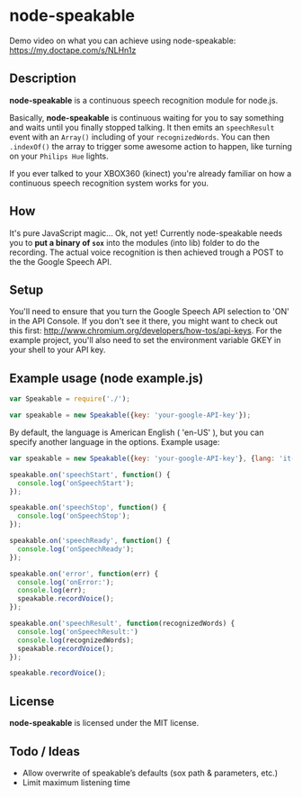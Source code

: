 # node-speakable

Demo video on what you can achieve using node-speakable: https://my.doctape.com/s/NLHn1z

## Description

**node-speakable** is a continuous speech recognition module for node.js.

Basically, **node-speakable** is continuous waiting for you to say something and waits until you finally stopped talking. It then emits an ```speechResult``` event with an ```Array()``` including of your ```recognizedWords```. You can then ```.indexOf()``` the array to trigger some awesome action to happen, like turning on your ```Philips Hue``` lights.

If you ever talked to your XBOX360 (kinect) you're already familiar on how a continuous speech recognition system works for you.

## How

It's pure JavaScript magic... Ok, not yet! Currently node-speakable needs you to __put a binary of ```sox```__ into the modules (into lib) folder to do the recording. The actual voice recognition is then achieved trough a POST to the the Google Speech API.

## Setup

You'll need to ensure that you turn the Google Speech API selection to 'ON' in the API Console. If you don't see it there, you might want to check out this first: http://www.chromium.org/developers/how-tos/api-keys. For the example project, you'll also need to set the environment variable GKEY in your shell to your API key.

## Example usage (node example.js)

```javascript
var Speakable = require('./');

var speakable = new Speakable({key: 'your-google-API-key'});
```
By default, the language is American English ( 'en-US' ), but you can specify another language in the options.
Example usage:
```javascript
var speakable = new Speakable({key: 'your-google-API-key'}, {lang: 'it-IT'});
```

```javascript
speakable.on('speechStart', function() {
  console.log('onSpeechStart');
});

speakable.on('speechStop', function() {
  console.log('onSpeechStop');
});

speakable.on('speechReady', function() {
  console.log('onSpeechReady');
});

speakable.on('error', function(err) {
  console.log('onError:');
  console.log(err);
  speakable.recordVoice();
});

speakable.on('speechResult', function(recognizedWords) {
  console.log('onSpeechResult:')
  console.log(recognizedWords);
  speakable.recordVoice();
});

speakable.recordVoice();
```

## License

**node-speakable** is licensed under the MIT license.

## Todo / Ideas

* Allow overwrite of speakable’s defaults (sox path & parameters, etc.)
* Limit maximum listening time
